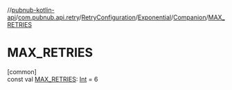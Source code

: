 //[pubnub-kotlin-api](../../../../../index.md)/[com.pubnub.api.retry](../../../index.md)/[RetryConfiguration](../../index.md)/[Exponential](../index.md)/[Companion](index.md)/[MAX_RETRIES](-m-a-x_-r-e-t-r-i-e-s.md)

# MAX_RETRIES

[common]\
const val [MAX_RETRIES](-m-a-x_-r-e-t-r-i-e-s.md): [Int](https://kotlinlang.org/api/latest/jvm/stdlib/kotlin/-int/index.html) = 6
